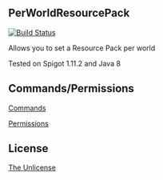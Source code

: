 ## PerWorldResourcePack

[![Build Status](https://travis-ci.org/SavageCore/PerWorldResourcePack.svg?branch=master)](https://travis-ci.org/SavageCore/PerWorldResourcePack)

Allows you to set a Resource Pack per world

Tested on Spigot 1.11.2 and Java 8

## Commands/Permissions

[Commands](https://github.com/SavageCore/PerWorldResourcePack/wiki/Commands)

[Permissions](https://github.com/SavageCore/PerWorldResourcePack/wiki/Permissions)

## License

[The Unlicense](http://unlicense.org/)
